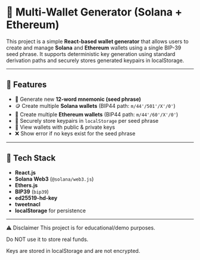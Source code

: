# 🔐 Multi-Wallet Generator (Solana + Ethereum)

This project is a simple **React-based wallet generator** that allows users to create and manage **Solana** and **Ethereum** wallets using a single BIP-39 seed phrase. It supports deterministic key generation using standard derivation paths and securely stores generated keypairs in localStorage.

---

## 🚀 Features

- 🔑 Generate new **12-word mnemonic (seed phrase)**
- 🪙 Create multiple **Solana wallets** (BIP44 path: `m/44'/501'/X'/0'`)
- 🦄 Create multiple **Ethereum wallets** (BIP44 path: `m/44'/60'/X'/0'`)
- 💾 Securely store keypairs in `localStorage` per seed phrase
- 📱 View wallets with public & private keys
- ❌ Show error if no keys exist for the seed phrase

---

## 🧱 Tech Stack

- **React.js**
- **Solana Web3** (`@solana/web3.js`)
- **Ethers.js**
- **BIP39** (`bip39`)
- **ed25519-hd-key**
- **tweetnacl**
- **localStorage** for persistence


---
⚠️ Disclaimer
This project is for educational/demo purposes.

Do NOT use it to store real funds.

Keys are stored in localStorage and are not encrypted.

